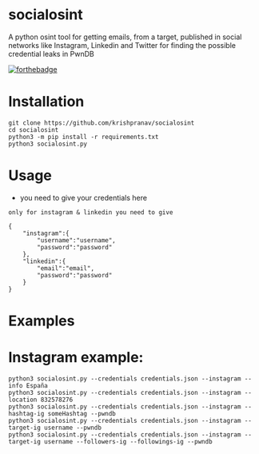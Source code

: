# socialosint
A python osint tool for getting emails, from a target, published in social networks like Instagram, Linkedin and Twitter for finding the possible credential leaks in PwnDB

[![forthebadge](https://forthebadge.com/images/badges/made-with-python.svg)](https://forthebadge.com)

# Installation
```
git clone https://github.com/krishpranav/socialosint
cd socialosint
python3 -m pip install -r requirements.txt
python3 socialosint.py
```

# Usage

- you need to give your credentials here 

```
only for instagram & linkedin you need to give
```

```
{
    "instagram":{
        "username":"username",
        "password":"password"
    },
    "linkedin":{
        "email":"email",
        "password":"password"
    }
}
```

# Examples

# Instagram example:
```
python3 socialosint.py --credentials credentials.json --instagram --info España
python3 socialosint.py --credentials credentials.json --instagram --location 832578276
python3 socialosint.py --credentials credentials.json --instagram --hashtag-ig someHashtag --pwndb
python3 socialosint.py --credentials credentials.json --instagram --target-ig username --pwndb
python3 socialosint.py --credentials credentials.json --instagram --target-ig username --followers-ig --followings-ig --pwndb
```